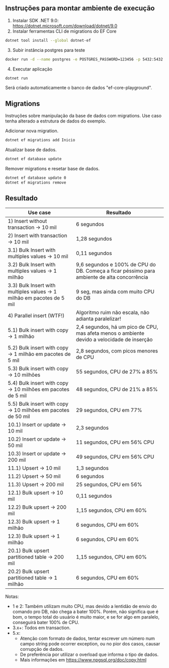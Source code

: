 ## Instruções para montar ambiente de execução

1. Instalar SDK .NET 9.0: <https://dotnet.microsoft.com/download/dotnet/9.0>
2. Instalar ferramentas CLI de migrations do EF Core

```bash
dotnet tool install --global dotnet-ef
```

3. Subir instância postgres para teste

```bash
docker run -d --name postgres -e POSTGRES_PASSWORD=123456 -p 5432:5432 postgres:17
```

4. Executar aplicação

```bash
dotnet run
```

Será criado automaticamente o banco de dados "ef-core-playground".

## Migrations

Instruções sobre manipulação da base de dados com migrations.
Use caso tenha alterado a estrutura de dados do exemplo.

Adicionar nova migration.

```bash
dotnet ef migrations add Inicio
```

Atualizar base de dados.

```bash
dotnet ef database update
```

Remover migrations e resetar base de dados.

```bash
dotnet ef database update 0
dotnet ef migrations remove
```

## Resultado

| Use case                                                               | Resultado                                                                                   |
|------------------------------------------------------------------------|---------------------------------------------------------------------------------------------|
| 1) Insert without transaction -> 10 mil                                | 6 segundos                                                                                  |
| 2) Insert with transaction -> 10 mil                                   | 1,28 segundos                                                                               |
| 3.1) Bulk Insert with multiples values -> 10 mil                       | 0,11 segundos                                                                               |
| 3.2) Bulk Insert with multiples values -> 1 milhão                     | 9,6 segundos e 100% de CPU do DB. Começa a ficar péssimo para ambiente de alta concorrência |
| 3.3) Bulk Insert with multiples values -> 1 milhão em pacotes de 5 mil | 9 seg, mas ainda com muito CPU do DB                                                        |
| 4) Parallel insert (WTF!)                                              | Algoritmo ruim não escala, não adianta paralelizar!                                         |
| 5.1) Bulk insert with copy -> 1 milhão                                 | 2,4 segundos, há um pico de CPU, mas afeta menos o ambiente devido a velocidade de inserção |
| 5.2) Bulk insert with copy -> 1 milhão em pacotes de 5 mil             | 2,8 segundos, com picos menores de CPU                                                      |
| 5.3) Bulk insert with copy -> 10 milhões                               | 55 segundos, CPU de 27% a 85%                                                               |
| 5.4) Bulk insert with copy -> 10 milhões em pacotes de 5 mil           | 48 segundos, CPU de 21% a 85%                                                               |
| 5.5) Bulk insert with copy -> 10 milhões em pacotes de 50 mil          | 29 segundos, CPU em 77%                                                                     |
| 10.1) Insert or update -> 10 mil                                       | 2,3 segundos                                                                                |
| 10.2) Insert or update -> 50 mil                                       | 11 segundos, CPU em 56% CPU                                                                 |
| 10.3) Insert or update -> 200 mil                                      | 49 segundos, CPU em 56% CPU                                                                 |
| 11.1) Upsert -> 10 mil                                                 | 1,3 segundos                                                                                | 
| 11.2) Upsert -> 50 mil                                                 | 6 segundos                                                                                  | 
| 11.3) Upsert -> 200 mil                                                | 25 segundos, CPU em 56%                                                                     | 
| 12.1) Bulk upsert -> 10 mil                                            | 0,11 segundos                                                                               | 
| 12.2) Bulk upsert -> 200 mil                                           | 1,15 segundos, CPU em 60%                                                                   | 
| 12.3) Bulk upsert -> 1 milhão                                          | 6 segundos, CPU em 60%                                                                      | 
| 12.3) Bulk upsert -> 1 milhão                                          | 6 segundos, CPU em 60%                                                                      |
| 20.1) Bulk upsert partitioned table -> 200 mil                         | 1,15 segundos, CPU em 60%                                                                   |
| 20.2) Bulk upsert partitioned table -> 1 milhão                        | 6 segundos, CPU em 60%                                                                      | 


Notas:
- 1 e 2: Também utilizam muito CPU, mas devido a lentidão de envio do comando pro DB, não chega a bater 100%.
Porém, não significa que é bom, o tempo total do usuário é muito maior, e se for algo em paralelo, conseguirá bater 100% de CPU.
- 3.x+: Todos em transaction.
- 5.x:
  - Atenção com formato de dados, tentar escrever um número num campo string pode ocorrer exception, ou no pior dos casos, causar corrupção de dados.
  - De preferência por utilizar o overload que informa o tipo de dados.
  - Mais informações em https://www.npgsql.org/doc/copy.html